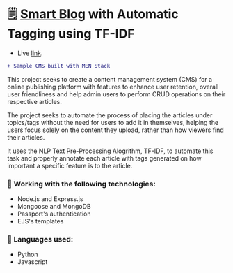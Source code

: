 # 🗒️ [Smart Blog](https://smart-ai-blog.herokuapp.com/) with Automatic Tagging using TF-IDF

+ Live [link](https://smart-ai-blog.herokuapp.com/).

```diff
+ Sample CMS built with MEN Stack
```
This project seeks to create a content management system (CMS) for a online publishing platform with features to enhance user retention, overall user friendliness and help admin users to perform CRUD operations on their respective articles.

The project seeks to automate the process of placing the articles under topics/tags without the need for users to add it in themselves, helping the users focus solely on the content they upload, rather than how viewers find their articles.

It uses the NLP Text Pre-Processing Alogrithm, TF-IDF, to automate this task and properly annotate each article with tags generated on how important a specific feature is to the article.


### 🔧 Working with the following technologies:

- Node.js and Express.js
- Mongoose and MongoDB
- Passport's authentication
- EJS's templates

### 🔧 Languages used:
- Python
- Javascript
